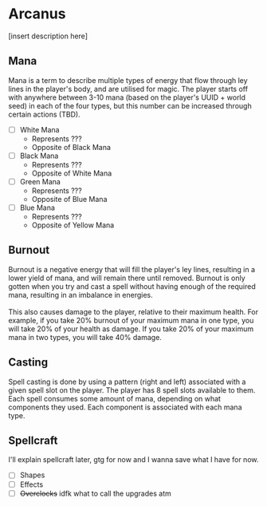 # Arcanus
\[insert description here\]

## Mana
Mana is a term to describe multiple types of energy that flow through ley lines in the player's body, and are utilised for magic. The player starts off with anywhere between 3-10 mana (based on the player's UUID + world seed) in each of the four types, but this number can be increased through certain actions (TBD).
- [ ] White Mana
  - Represents ???
  - Opposite of Black Mana
- [ ] Black Mana
  - Represents ???
  - Opposite of White Mana
- [ ] Green Mana
  - Represents ???
  - Opposite of Blue Mana
- [ ] Blue Mana
  - Represents ???
  - Opposite of Yellow Mana

## Burnout
Burnout is a negative energy that will fill the player's ley lines, resulting in a lower yield of mana, and will remain there until removed. Burnout is only gotten when you try and cast a spell without having enough of the required mana, resulting in an imbalance in energies.
<br><br>
This also causes damage to the player, relative to their maximum health. For example, if you take 20% burnout of your maximum mana in one type, you will take 20% of your health as damage. If you take 20% of your maximum mana in two types, you will take 40% damage.

## Casting
Spell casting is done by using a pattern (right and left) associated with a given spell slot on the player. The player has 8 spell slots available to them. Each spell consumes some amount of mana, depending on what components they used. Each component is associated with each mana type.

## Spellcraft
I'll explain spellcraft later, gtg for now and I wanna save what I have for now.
- [ ] Shapes
- [ ] Effects
- [ ] ~~Overclocks~~ idfk what to call the upgrades atm
